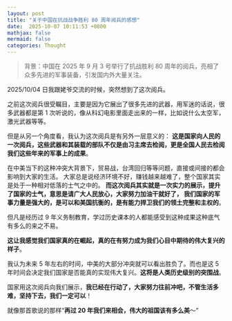 ```yaml
---
layout: post
title: "关于中国在抗战战争胜利 80 周年阅兵的感想"
date:  2025-10-07 10:11:53 +0800
mathjax: false
mermaid: false
categories: Thought
---
```


> 背景：中国在 2025 年 9 月 3 号举行了抗战胜利 80 周年的阅兵，亮相了众多先进的军事装备，引发国内外大量关注。

2025/10/04 日我跟姥爷交流的时候，突然想到了这次阅兵。

之前这次阅兵很受瞩目，主要是因为它展出了很多先进的武器，用军迷的话说，很多武器都是第 1 次听说的，像从科幻电影里面走出来的一样，比如说什么太空军，激光武器等等。

但是从另一个角度看，我认为这次阅兵是有另外一层意义的：
**这是国家向人民的一次阅兵，这些武器和其装载的部队不仅是由习主席去检阅，更是全国人民去检阅我们这些年来的军事上的成果**。

在中美当下的这种冲突大背景下，贸易战，台湾回归等等问题，直接或间接的都会影响到大家的生活。
大家总是说经济环境不好，赚钱越来越难了，整个国家其实是处于一种相对低落的士气之中的。
**而这次阅兵其实就是一次实力的展示，提升了国家的士气，意思是请广大人民放心，大家努力加油干就好了，
我们国家的军事力量是强大的，是可以和美国抗衡的，是有能力捍卫我们的领土完整和主权的**。

但凡是经历过 9 年义务制教育，学过历史课本的人都能感受到这种成果这种底气有多么的来之不易。

**这让我感觉我们国家真的在崛起，真的在有努力成为我们心目中期待的伟大复兴的样子**。

我认为未来 5 年左右的时间，中美的大部分冲突就可以看出胜负了。而也是这 5 年时间会决定我们国家是否能真的实现伟大复兴。**这将是人类历史级别的突围战**。

国家用这次阅兵向我们展示，**我已经在行动了，大家努力往前冲吧，不管生活多难，坚持下去，我们一定可以**！

就像那首歌说的那样“**再过 20 年我们来相会，伟大的祖国该有多么美**～”
